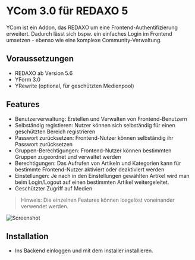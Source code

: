 # YCom 3.0 für REDAXO 5

YCom ist ein Addon, das REDAXO um eine Frontend-Authentifizierung erweitert. Dadurch lässt sich bspw. ein einfaches Login im Frontend umsetzen - ebenso wie eine komplexe Community-Verwaltung.

## Voraussetzungen

* REDAXO ab Version 5.6
* YForm 3.0
* YRewrite (optional, für geschützten Medienpool)

## Features

* Benutzerverwaltung: Erstellen und Verwalten von Frontend-Benutzern
* Selbständig registieren: Nutzer können sich selbständig für einen geschützten Bereich registrieren
* Passwort zurücksetzen: Frontend-Nutzer können selbständig ihr Passwort zurücksetzen 
* Gruppen-Berechtigungen: Frontend-Nutzer können bestimmten Gruppen zugeordnet und verwaltet werden 
* Berechtigungen: Das Aufrufen von Artikeln und Kategorien kann für bestimmte Frontend-Nutzer aktiviert oder deaktiviert werden
* Einstellungen: Je nach in den Einstellungen gewählten Artikel wird man beim Login/Logout auf einen bestimmten Artikel weitergeleitet.
* Geschützter Zugriff auf Medien

> Hinweis: Die einzelnen Features können losgelöst voneinander verwendet werden.

![Screenshot](https://raw.githubusercontent.com/yakamara/redaxo_ycom/assets/ycom_01.png)

## Installation

* Ins Backend einloggen und mit dem Installer installieren.